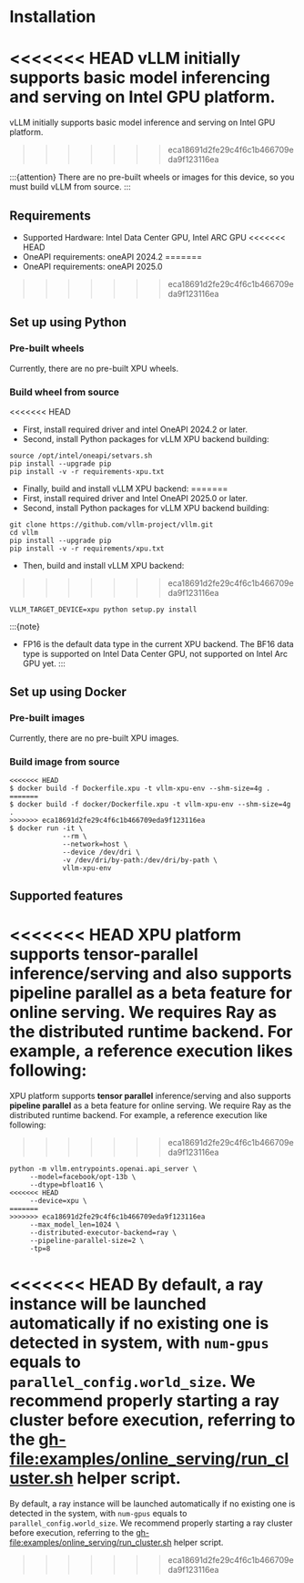 # Installation

<<<<<<< HEAD
vLLM initially supports basic model inferencing and serving on Intel GPU platform.
=======
vLLM initially supports basic model inference and serving on Intel GPU platform.
>>>>>>> eca18691d2fe29c4f6c1b466709eda9f123116ea

:::{attention}
There are no pre-built wheels or images for this device, so you must build vLLM from source.
:::

## Requirements

- Supported Hardware: Intel Data Center GPU, Intel ARC GPU
<<<<<<< HEAD
- OneAPI requirements: oneAPI 2024.2
=======
- OneAPI requirements: oneAPI 2025.0
>>>>>>> eca18691d2fe29c4f6c1b466709eda9f123116ea

## Set up using Python

### Pre-built wheels

Currently, there are no pre-built XPU wheels.

### Build wheel from source

<<<<<<< HEAD
- First, install required driver and intel OneAPI 2024.2 or later.
- Second, install Python packages for vLLM XPU backend building:

```console
source /opt/intel/oneapi/setvars.sh
pip install --upgrade pip
pip install -v -r requirements-xpu.txt
```

- Finally, build and install vLLM XPU backend:
=======
- First, install required driver and Intel OneAPI 2025.0 or later.
- Second, install Python packages for vLLM XPU backend building:

```console
git clone https://github.com/vllm-project/vllm.git
cd vllm
pip install --upgrade pip
pip install -v -r requirements/xpu.txt
```

- Then, build and install vLLM XPU backend:
>>>>>>> eca18691d2fe29c4f6c1b466709eda9f123116ea

```console
VLLM_TARGET_DEVICE=xpu python setup.py install
```

:::{note}
- FP16 is the default data type in the current XPU backend. The BF16 data
  type is supported on Intel Data Center GPU, not supported on Intel Arc GPU yet.
:::

## Set up using Docker

### Pre-built images

Currently, there are no pre-built XPU images.

### Build image from source

```console
<<<<<<< HEAD
$ docker build -f Dockerfile.xpu -t vllm-xpu-env --shm-size=4g .
=======
$ docker build -f docker/Dockerfile.xpu -t vllm-xpu-env --shm-size=4g .
>>>>>>> eca18691d2fe29c4f6c1b466709eda9f123116ea
$ docker run -it \
             --rm \
             --network=host \
             --device /dev/dri \
             -v /dev/dri/by-path:/dev/dri/by-path \
             vllm-xpu-env
```

## Supported features

<<<<<<< HEAD
XPU platform supports tensor-parallel inference/serving and also supports pipeline parallel as a beta feature for online serving. We requires Ray as the distributed runtime backend. For example, a reference execution likes following:
=======
XPU platform supports **tensor parallel** inference/serving and also supports **pipeline parallel** as a beta feature for online serving. We require Ray as the distributed runtime backend. For example, a reference execution like following:
>>>>>>> eca18691d2fe29c4f6c1b466709eda9f123116ea

```console
python -m vllm.entrypoints.openai.api_server \
     --model=facebook/opt-13b \
     --dtype=bfloat16 \
<<<<<<< HEAD
     --device=xpu \
=======
>>>>>>> eca18691d2fe29c4f6c1b466709eda9f123116ea
     --max_model_len=1024 \
     --distributed-executor-backend=ray \
     --pipeline-parallel-size=2 \
     -tp=8
```

<<<<<<< HEAD
By default, a ray instance will be launched automatically if no existing one is detected in system, with `num-gpus` equals to `parallel_config.world_size`. We recommend properly starting a ray cluster before execution, referring to the <gh-file:examples/online_serving/run_cluster.sh> helper script.
=======
By default, a ray instance will be launched automatically if no existing one is detected in the system, with `num-gpus` equals to `parallel_config.world_size`. We recommend properly starting a ray cluster before execution, referring to the <gh-file:examples/online_serving/run_cluster.sh> helper script.
>>>>>>> eca18691d2fe29c4f6c1b466709eda9f123116ea
